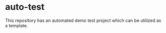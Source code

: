 # auto-test
This repository has an automated demo test project which can be utilized as a template.
